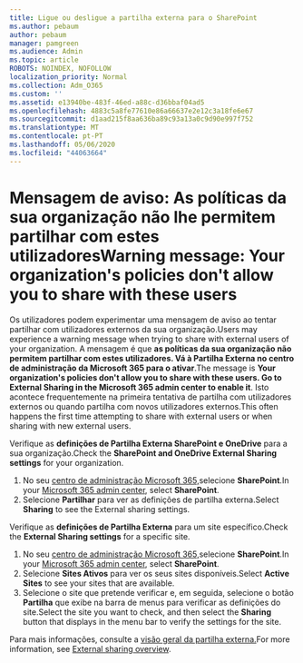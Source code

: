 ```yaml
---
title: Ligue ou desligue a partilha externa para o SharePoint
ms.author: pebaum
author: pebaum
manager: pamgreen
ms.audience: Admin
ms.topic: article
ROBOTS: NOINDEX, NOFOLLOW
localization_priority: Normal
ms.collection: Adm_O365
ms.custom: ''
ms.assetid: e13940be-483f-46ed-a88c-d36bbaf04ad5
ms.openlocfilehash: 4883c5a8fe77610e86a66637e2e12c3a18fe6e67
ms.sourcegitcommit: d1aad215f8aa636ba89c93a13a0c9d90e997f752
ms.translationtype: MT
ms.contentlocale: pt-PT
ms.lasthandoff: 05/06/2020
ms.locfileid: "44063664"
---
```

# <a name="warning-message-your-organizations-policies-dont-allow-you-to-share-with-these-users"></a><span data-ttu-id="52088-102">Mensagem de aviso: As políticas da sua organização não lhe permitem partilhar com estes utilizadores</span><span class="sxs-lookup"><span data-stu-id="52088-102">Warning message: Your organization's policies don't allow you to share with these users</span></span>

<span data-ttu-id="52088-103">Os utilizadores podem experimentar uma mensagem de aviso ao tentar partilhar com utilizadores externos da sua organização.</span><span class="sxs-lookup"><span data-stu-id="52088-103">Users may experience a warning message when trying to share with external users of your organization.</span></span> <span data-ttu-id="52088-104">A mensagem é que **as políticas da sua organização não permitem partilhar com estes utilizadores. Vá à Partilha Externa no centro de administração da Microsoft 365 para o ativar**.</span><span class="sxs-lookup"><span data-stu-id="52088-104">The message is **Your organization's policies don't allow you to share with these users. Go to External Sharing in the Microsoft 365 admin center to enable it**.</span></span> <span data-ttu-id="52088-105">Isto acontece frequentemente na primeira tentativa de partilha com utilizadores externos ou quando partilha com novos utilizadores externos.</span><span class="sxs-lookup"><span data-stu-id="52088-105">This often happens the first time attempting to share with external users or when sharing with new external users.</span></span>

<span data-ttu-id="52088-106">Verifique as **definições de Partilha Externa SharePoint e OneDrive** para a sua organização.</span><span class="sxs-lookup"><span data-stu-id="52088-106">Check the **SharePoint and OneDrive External Sharing settings** for your organization.</span></span>

1. <span data-ttu-id="52088-107">No seu [centro de administração Microsoft 365,](https://admin.microsoft.com/AdminPortal/Home#/homepage">https://admin.microsoft.com/)selecione **SharePoint**.</span><span class="sxs-lookup"><span data-stu-id="52088-107">In your [Microsoft 365 admin center](https://admin.microsoft.com/AdminPortal/Home#/homepage">https://admin.microsoft.com/), select **SharePoint**.</span></span>
3. <span data-ttu-id="52088-108">Selecione **Partilhar** para ver as definições de partilha externa.</span><span class="sxs-lookup"><span data-stu-id="52088-108">Select **Sharing** to see the External sharing settings.</span></span>

<span data-ttu-id="52088-109">Verifique as **definições de Partilha Externa** para um site específico.</span><span class="sxs-lookup"><span data-stu-id="52088-109">Check the **External Sharing settings** for a specific site.</span></span>

1. <span data-ttu-id="52088-110">No seu [centro de administração Microsoft 365,](https://admin.microsoft.com/AdminPortal/Home#/homepage">https://admin.microsoft.com/)selecione **SharePoint**.</span><span class="sxs-lookup"><span data-stu-id="52088-110">In your [Microsoft 365 admin center](https://admin.microsoft.com/AdminPortal/Home#/homepage">https://admin.microsoft.com/), select **SharePoint**.</span></span>
2. <span data-ttu-id="52088-111">Selecione **Sites Ativos** para ver os seus sites disponíveis.</span><span class="sxs-lookup"><span data-stu-id="52088-111">Select **Active Sites** to see your sites that are available.</span></span>
3. <span data-ttu-id="52088-112">Selecione o site que pretende verificar e, em seguida, selecione o botão **Partilha** que exibe na barra de menus para verificar as definições do site.</span><span class="sxs-lookup"><span data-stu-id="52088-112">Select the site you want to check, and then select the **Sharing** button that displays in the menu bar to verify the settings for the site.</span></span>

<span data-ttu-id="52088-113">Para mais informações, consulte a [visão geral da partilha externa.](https://docs.microsoft.com/sharepoint/external-sharing-overview)</span><span class="sxs-lookup"><span data-stu-id="52088-113">For more information, see [External sharing overview](https://docs.microsoft.com/sharepoint/external-sharing-overview).</span></span>